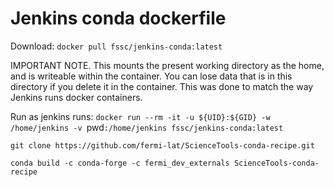 # Jenkins conda dockerfile

Download: `docker pull fssc/jenkins-conda:latest`

IMPORTANT NOTE. This mounts the present working directory as the home, and is writeable within the container. 
You can lose data that is in this directory if you delete it in the container. This was done to match the way
Jenkins runs docker containers.

Run as jenkins runs: `docker run --rm -it -u ${UID}:${GID} -w /home/jenkins -v `pwd`:/home/jenkins fssc/jenkins-conda:latest`

`git clone https://github.com/fermi-lat/ScienceTools-conda-recipe.git`

`conda build -c conda-forge -c fermi_dev_externals ScienceTools-conda-recipe`
